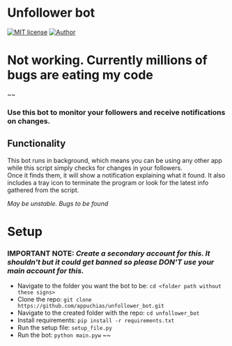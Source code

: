 # **Unfollower bot**
[![MIT license](https://img.shields.io/github/license/appuchias/unfollowers_bot?style=flat-square)](https://github.com/appuchias/unfollowers_bot/blob/master/LICENSE)
[![Author](https://img.shields.io/badge/Project%20by-Appu-9cf?style=flat-square)](https://github.com/appuchias)

# Not working. Currently millions of bugs are eating my code

~~
### Use this bot to monitor your followers and receive notifications on changes.

## **Functionality**
This bot runs in background, which means you can be using any other app while this script simply checks for changes in your followers.\
Once it finds them, it will show a notification explaining what it found. It also includes a tray icon to terminate the program or look for the latest info gathered from the script.

*May be unstable. Bugs to be found*

# Setup
### **IMPORTANT NOTE**: *Create a secondary account for this. It shouldn't but it could get banned so please DON'T use your main account for this.*

 - Navigate to the folder you want the bot to be: `cd <folder path without these signs>`
 - Clone the repo: `git clone https://github.com/appuchias/unfollower_bot.git`
 - Navigate to the created folder with the repo: `cd unfollower_bot`
 - Install requirements: `pip install -r requirements.txt`
 - Run the setup file: `setup_file.py`
 - Run the bot: `python main.pyw`
~~
